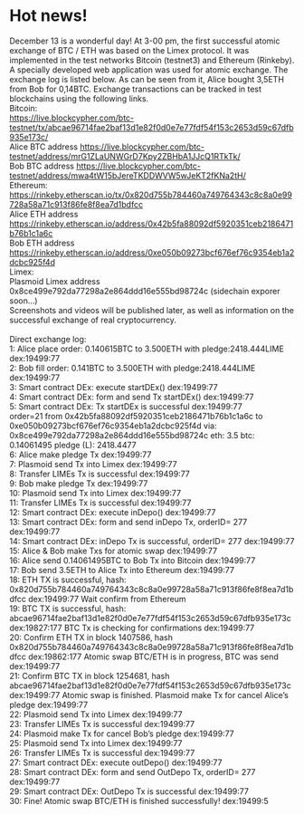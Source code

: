 # Hot news!
December 13 is a wonderful day! At 3-00 pm, the first successful atomic exchange of BTC / ETH was based on the Limex protocol.
It was implemented in the test networks Bitcoin (testnet3) and Ethereum (Rinkeby). A specially developed web application was used for atomic exchange.
The exchange log is listed below. As can be seen from it, Alice bought 3,5ETH from Bob for 0,14BTC.
Exchange transactions can be tracked in test blockchains using the following links.<br>
Bitcoin:<br>
https://live.blockcypher.com/btc-testnet/tx/abcae96714fae2baf13d1e82f0d0e7e77fdf54f153c2653d59c67dfb935e173c/<br>
Alice BTC address https://live.blockcypher.com/btc-testnet/address/mrG1ZLaUNWGrD7Kpy2ZBHbA1JJcQ1RTkTk/<br>
Bob BTC address https://live.blockcypher.com/btc-testnet/address/mwa4tW15bJereTKDDWVW5wJeKT2fKNa2tH/<br>
Ethereum:<br>
https://rinkeby.etherscan.io/tx/0x820d755b784460a749764343c8c8a0e99728a58a71c913f86fe8f8ea7d1bdfcc <br>
Alice ETH address https://rinkeby.etherscan.io/address/0x42b5fa88092df5920351ceb2186471b76b1c1a6c<br>
Bob ETH address https://rinkeby.etherscan.io/address/0xe050b09273bcf676ef76c9354eb1a2dcbc925f4d<br>
Limex:<br>
Plasmoid Limex address 0x8ce499e792da77298a2e864ddd16e555bd98724c (sidechain exporer soon...)<br>
Screenshots and videos will be published later, as well as information on the successful exchange of real cryptocurrency.<br><br>
Direct exchange log:<br>
1: Alice place order: 0.140615BTC to  3.500ETH with pledge:2418.444LIME	dex:19499:77<br>
2: Bob fill order: 0.141BTC to  3.500ETH with pledge:2418.444LIME	dex:19499:77<br>
3: Smart contract DEx: execute startDEx()	dex:19499:77<br>
4: Smart contract DEx: form and send Tx startDEx()	dex:19499:77<br>
5: Smart contract DEx: Tx startDEx is successful	dex:19499:77<br>
order=21 from 0x42b5fa88092df5920351ceb2186471b76b1c1a6c to 0xe050b09273bcf676ef76c9354eb1a2dcbc925f4d via: 0x8ce499e792da77298a2e864ddd16e555bd98724c eth: 3.5 btc: 0.14061495 pledge (L): 2418.4477<br>
6: Alice make pledge Tx	dex:19499:77<br>
7: Plasmoid send Tx into Limex	dex:19499:77<br>
8: Transfer LIMEs Tx is successful		dex:19499:77<br>
9: Bob make pledge Tx	dex:19499:77<br>
10: Plasmoid send Tx into Limex	dex:19499:77<br>
11: Transfer LIMEs Tx is successful	dex:19499:77<br>
12: Smart contract DEx: execute inDepo()	dex:19499:77<br>
13: Smart contract DEx: form and send inDepo Tx, orderID= 277	dex:19499:77<br>
14: Smart contract DEx: inDepo Tx is successful, orderID= 277	dex:19499:77<br>
15: Alice & Bob make Txs for atomic swap		dex:19499:77<br>
16: Alice send 0.14061495BTC to Bob Tx into Bitcoin	dex:19499:77<br>
17: Bob send 3.5ETH to Alice Tx into Ethereum	dex:19499:77<br>
18: ETH TX is successful, hash: 0x820d755b784460a749764343c8c8a0e99728a58a71c913f86fe8f8ea7d1bdfcc	dex:19499:77
Wait confirm from Ethereum<br>
19: BTC TX is successful, hash: abcae96714fae2baf13d1e82f0d0e7e77fdf54f153c2653d59c67dfb935e173c	dex:19827:177
BTC Tx is checking for confirmations	dex:19499:77<br>
20: Confirm ETH TX in block 1407586, hash 0x820d755b784460a749764343c8c8a0e99728a58a71c913f86fe8f8ea7d1bdfcc	dex:19862:177
Atomic swap BTC/ETH is in progress, BTC was send 	dex:19499:77<br>
21: Confirm BTC TX in block 1254681, hash abcae96714fae2baf13d1e82f0d0e7e77fdf54f153c2653d59c67dfb935e173c	dex:19499:77
Atomic swap is finished. Plasmoid make Tx for cancel Alice’s pledge	dex:19499:77<br>
22: Plasmoid send Tx into Limex	dex:19499:77<br>
23: Transfer LIMEs Tx is successful	dex:19499:77<br>
24: Plasmoid make Tx for cancel Bob’s pledge	dex:19499:77<br>
25: Plasmoid send Tx into Limex	dex:19499:77<br>
26: Transfer LIMEs Tx is successful	dex:19499:77<br>
27: Smart contract DEx: execute outDepo()		dex:19499:77<br>
28: Smart contract DEx: form and send OutDepo Tx, orderID= 277 	dex:19499:77<br>
29: Smart contract DEx: OutDepo Tx is successful	dex:19499:77<br>
30: Fine! Atomic swap BTC/ETH is finished successfully!		dex:19499:5<br>
